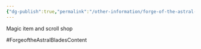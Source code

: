 ```yaml
---
{"dg-publish":true,"permalink":"/other-information/forge-of-the-astral-blades/locations/gateway-baazar/the-veiled-wares/","updated":"2025-06-10T19:10:49.796+01:00"}
---
```


Magic item and scroll shop

#ForgeoftheAstralBladesContent 